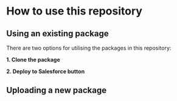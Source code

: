 # How to use this repository

## Using an existing package

There are two options for utilising the packages in this repository:

**1. Clone the package**

**2. Deploy to Salesforce button**

## Uploading a new package


